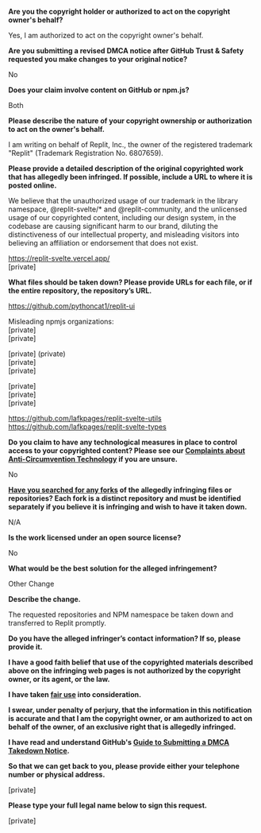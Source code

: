 **Are you the copyright holder or authorized to act on the copyright owner's behalf?**

Yes, I am authorized to act on the copyright owner's behalf.

**Are you submitting a revised DMCA notice after GitHub Trust & Safety requested you make changes to your original notice?**

No

**Does your claim involve content on GitHub or npm.js?**

Both

**Please describe the nature of your copyright ownership or authorization to act on the owner's behalf.**

I am writing on behalf of Replit, Inc., the owner of the registered trademark "Replit" (Trademark Registration No. 6807659).

**Please provide a detailed description of the original copyrighted work that has allegedly been infringed. If possible, include a URL to where it is posted online.**

We believe that the unauthorized usage of our trademark in the library namespace, @replit-svelte/* and @replit-community, and the unlicensed usage of our copyrighted content, including our design system, in the codebase are causing significant harm to our brand, diluting the distinctiveness of our intellectual property, and misleading visitors into believing an affiliation or endorsement that does not exist.

https://replit-svelte.vercel.app/  
[private]

**What files should be taken down? Please provide URLs for each file, or if the entire repository, the repository’s URL.**

https://github.com/pythoncat1/replit-ui 

Misleading npmjs organizations:  
[private]  
[private]  

[private] (private)  
[private]  
[private]  

[private]  
[private]  
[private]  

https://github.com/lafkpages/replit-svelte-utils  
https://github.com/lafkpages/replit-svelte-types

**Do you claim to have any technological measures in place to control access to your copyrighted content? Please see our <a href="https://docs.github.com/articles/guide-to-submitting-a-dmca-takedown-notice#complaints-about-anti-circumvention-technology">Complaints about Anti-Circumvention Technology</a> if you are unsure.**

No

**<a href="https://docs.github.com/articles/dmca-takedown-policy#b-what-about-forks-or-whats-a-fork">Have you searched for any forks</a> of the allegedly infringing files or repositories? Each fork is a distinct repository and must be identified separately if you believe it is infringing and wish to have it taken down.**

N/A

**Is the work licensed under an open source license?**

No

**What would be the best solution for the alleged infringement?**

Other Change

**Describe the change.**

The requested repositories and NPM namespace be taken down and transferred to Replit promptly.

**Do you have the alleged infringer’s contact information? If so, please provide it.**

**I have a good faith belief that use of the copyrighted materials described above on the infringing web pages is not authorized by the copyright owner, or its agent, or the law.**

**I have taken <a href="https://www.lumendatabase.org/topics/22">fair use</a> into consideration.**

**I swear, under penalty of perjury, that the information in this notification is accurate and that I am the copyright owner, or am authorized to act on behalf of the owner, of an exclusive right that is allegedly infringed.**

**I have read and understand GitHub's <a href="https://docs.github.com/articles/guide-to-submitting-a-dmca-takedown-notice/">Guide to Submitting a DMCA Takedown Notice</a>.**

**So that we can get back to you, please provide either your telephone number or physical address.**

[private]

**Please type your full legal name below to sign this request.**

[private]  
